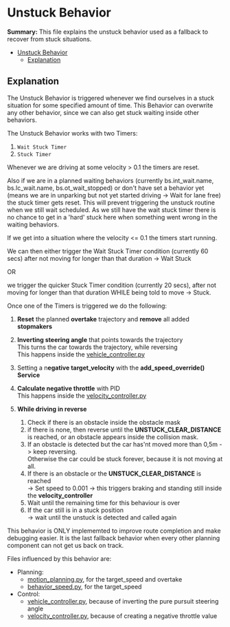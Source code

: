 # Unstuck Behavior

**Summary:** This file explains the unstuck behavior used as a fallback to recover from stuck situations.

- [Unstuck Behavior](#unstuck-behavior)
  - [Explanation](#explanation)

## Explanation

The Unstuck Behavior is triggered whenever we find ourselves in a stuck situation for some specified amount of time. This Behavior can overwrite any other behavior, since we can also get stuck waiting inside other behaviors.

The Unstuck Behavior works with two Timers:

1. ```Wait Stuck Timer```
2. ```Stuck Timer```

Whenever we are driving at some velocity > 0.1 the timers are reset.

Also if we are in a planned waiting behaviors (currently bs.int_wait.name, bs.lc_wait.name, bs.ot_wait_stopped) or don't have set a behavior yet
(means we are in unparking but not yet started driving -> Wait for lane free) the stuck timer gets reset. This will prevent triggering the unstuck
routine when we still wait scheduled. As we still have the wait stuck timer there is no chance to get in a 'hard' stuck here when something went
wrong in the waiting behaviors.

If we get into a situation where the velocity <= 0.1 the timers start running.

We can then either trigger the Wait Stuck Timer condition (currently 60 secs)
after not moving for longer than that duration -> Wait Stuck

OR

we trigger the quicker Stuck Timer condition (currently 20 secs), after not moving for longer than that duration WHILE being told to move -> Stuck.

Once one of the Timers is triggered we do the following:

1. **Reset** the planned **overtake** trajectory and **remove** all added **stopmakers**

2. **Inverting steering angle** that points towards the trajectory\
This turns the car towards the trajectory, while reversing\
This happens inside the [vehicle_controller.py](/doc/control/vehicle_controller.md)

3. Setting a n**egative target_velocity** with the **add_speed_override() Service** 

4. **Calculate negative throttle** with PID\
This happens inside the [velocity_controller.py](/doc/control/velocity_controller.md)

5. **While driving in reverse**
    1. Check if there is an obstacle inside the obstacle mask
    2. if there is none, then reverse until the **UNSTUCK_CLEAR_DISTANCE** is reached, or an obstacle appears inside the collision mask.
    3. If an obstacle is detected but the car has'nt moved more than 0,5m
    -> keep reversing.\
    Otherwise the car could be stuck forever, because it is not moving at all.
    4. If there is an obstacle or the **UNSTUCK_CLEAR_DISTANCE** is reached\
    -> Set speed to 0.001 -> this triggers braking and standing still inside the **velocity_controller**
    5. Wait until the remaining time for this behaviour is over
    6. If the car still is in a stuck position\
    -> wait until the unstuck is detected and called again


This behavior is ONLY implememted to improve route completion and make debugging easier. It is the last fallback behavior when every other planning component can not get us back on track.

Files influenced by this behavior are:

- Planning:
  - [motion_planning.py](/code/planning/src/local_planner/motion_planning.py), for the target_speed and overtake
  - [behavior_speed.py](/code/planning/src/behavior_agent/behaviours/behavior_speed.py), for the target_speed
- Control:
  - [vehicle_controller.py](/doc/acting/vehicle_controller.md), because of inverting the pure pursuit steering angle
  - [velocity_controller.py](/doc/acting/velocity_controller.md), because of creating a negative throttle value
